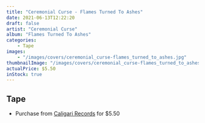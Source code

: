 ```yaml
---
title: "Ceremonial Curse - Flames Turned To Ashes"
date: 2021-06-13T12:22:20
draft: false
artist: "Ceremonial Curse"
album: "Flames Turned To Ashes"
categories:
    - Tape
images:
    - "/images/covers/ceremonial_curse-flames_turned_to_ashes.jpg"
thumbnailImage: "/images/covers/ceremonial_curse-flames_turned_to_ashes-thumb.jpg"
actualPrice: $5.50
inStock: true
---
```


## Tape
* Purchase from [Caligari Records](https://caligarirecords.storenvy.com/products/31674175-ceremonial-curse-flames-turned-to-ashes) for $5.50
